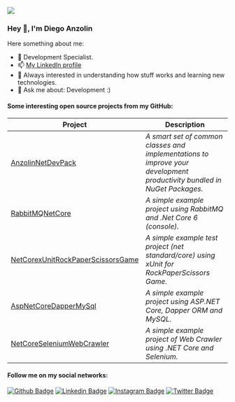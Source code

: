 ![](https://vistr.dev/badge?repo=anzolin.anzolin)

### Hey 👋, I'm Diego Anzolin

Here something about me:

<!-- - 🔭 I’m currently working at [Accenture](https://www.accenture.com/) as Tech Lead and Developer. -->
- 🔭 Development Specialist.
- 📫 [My LinkedIn profile](https://www.linkedin.com/in/diego-anzolin/)
- 👯 Always interested in understanding how stuff works and learning new technologies.
- 💬 Ask me about: Development :)

#### Some interesting open source projects from my GitHub:


| Project                                                                                           | Description                                                                                                             |
|---------------------------------------------------------------------------------------------------|-------------------------------------------------------------------------------------------------------------------------|
| [AnzolinNetDevPack](https://github.com/anzolin/AnzolinNetDevPack)                                 | _A smart set of common classes and implementations to improve your development productivity bundled in NuGet Packages._ |
| [RabbitMQNetCore](https://github.com/anzolin/RabbitMQNetCore) | _A simple example project using RabbitMQ and .Net Core 6 (console)._                             |
| [NetCorexUnitRockPaperScissorsGame](https://github.com/anzolin/NetCorexUnitRockPaperScissorsGame) | _A simple example test project (net standard/core) using xUnit for RockPaperScissors Game._                             |
| [AspNetCoreDapperMySql](https://github.com/anzolin/AspNetCoreDapperMySql)                         | _A simple example project using ASP.NET Core, Dapper ORM and MySQL._                                                    |
| [NetCoreSeleniumWebCrawler](https://github.com/anzolin/NetCoreSeleniumWebCrawler)                 | _A simple example project of Web Crawler using .NET Core and Selenium._                                                 |
<!--
- [Anzolin.Net.NuGet](https://github.com/anzolin/Anzolin.Net.NuGet) - _A smart set of common classes and implementations to improve your development productivity bundled in NuGet Packages._
- [NetCorexUnitRockPaperScissorsGame](https://github.com/anzolin/NetCorexUnitRockPaperScissorsGame) - _A simple example test project (net standard/core) using xUnit for RockPaperScissors Game._
- [AspNetCoreDapperMySql](https://github.com/anzolin/AspNetCoreDapperMySql) - _A simple example project using ASP.NET Core, Dapper ORM and MySQL._
- [NetCoreSeleniumWebCrawler](https://github.com/anzolin/NetCoreSeleniumWebCrawler) - _A simple example project of Web Crawler using .NET Core and Selenium._
-->

#### Follow me on my social networks:
[![Github Badge](https://img.shields.io/badge/-Github-000?style=flat-square&logo=Github&logoColor=white&link=https://github.com/anzolin)](https://github.com/anzolin)
[![Linkedin Badge](https://img.shields.io/badge/-LinkedIn-blue?style=flat-square&logo=Linkedin&logoColor=white&link=https://www.linkedin.com/in/diego-anzolin/)](https://www.linkedin.com/in/diego-anzolin/)
[![Instagram Badge](https://img.shields.io/badge/-Instagram-C13584?style=flat-square&labelColor=C13584&logo=instagram&logoColor=white&link=https://www.instagram.com/anzolin/)](https://www.instagram.com/anzolin/)
[![Twitter Badge](https://img.shields.io/badge/-Twitter-blue?style=flat-square&labelColor=blue&logo=twitter&logoColor=white&link=https://twitter.com/anzolin)](https://twitter.com/anzolin)


<!--
[![AVS1508's GitHub Stats](https://github-readme-stats.vercel.app/api?username=anzolin&count_private=true&include_all_commits=true&show_icons=true)](https://github.com/anzolin)

[![Top Langs](https://github-readme-stats.vercel.app/api/top-langs/?username=anzolin&langs_count=10&count_private=true&include_all_commits=true&show_icons=true)](https://github.com/anuraghazra/github-readme-stats)

**anzolin/anzolin** is a ✨ _special_ ✨ repository because its `README.md` (this file) appears on your GitHub profile.

Here are some ideas to get you started:

- 🔭 I’m currently working on ...
- 🌱 I’m currently learning ...
- 👯 I’m looking to collaborate on ...
- 🤔 I’m looking for help with ...
- 💬 Ask me about ...
- 📫 How to reach me: ...
- 😄 Pronouns: ...
- ⚡ Fun fact: ...
-->

